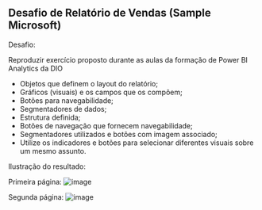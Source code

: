 ## Desafio de Relatório de Vendas (Sample Microsoft)

Desafio:

Reproduzir exercício proposto durante as aulas da formação de Power BI Analytics da DIO

- Objetos que definem o layout do relatório;
- Gráficos (visuais) e os campos que os compõem;
- Botões para navegabilidade;
- Segmentadores de dados;
- Estrutura definida;
- Botões de navegação que fornecem navegabilidade;
- Segmentadores utilizados e botões com imagem associado;
- Utilize os indicadores e botões para selecionar diferentes visuais sobre um mesmo assunto.

Ilustração do resultado:

Primeira página: 
![image](https://github.com/christianalencar/DIO-Relat-rio_Vendas/assets/100319396/ab874e85-42db-47c5-9fc0-a705d33b3f22)

Segunda página:
![image](https://github.com/christianalencar/DIO-Relat-rio_Vendas/assets/100319396/59e529a5-89f6-4007-a66c-a0d410bd58da)


